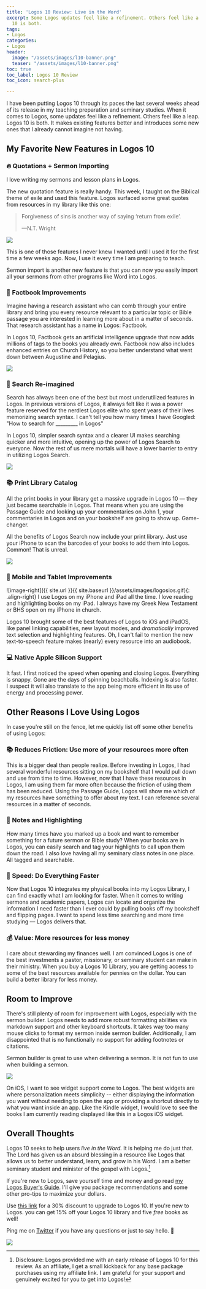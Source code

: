 ```yaml
---
title: 'Logos 10 Review: Live in the Word'
excerpt: Some Logos updates feel like a refinement. Others feel like a leap. Logos
  10 is both.
tags:
- Logos
categories:
- Logos
header:
  image: "/assets/images/l10-banner.png"
  teaser: "/assets/images/l10-banner.png"
toc: true
toc_label: Logos 10 Review
toc_icon: search-plus

---
```

I have been putting Logos 10 through its paces the last several weeks ahead of its release in my teaching preparation and seminary studies. When it comes to Logos, some updates feel like a refinement. Others feel like a leap. Logos 10 is both. It makes existing features better and introduces some new ones that I already cannot imagine not having.

## My Favorite New Features in Logos 10

### 🔥 Quotations + Sermon Importing

I love writing my sermons and lesson plans in Logos.

The new quotation feature is really handy. This week, I taught on the Biblical theme of exile and used this feature. Logos surfaced some great quotes from resources in my library like this one:

> Forgiveness of sins is another way of saying ‘return from exile’.
>
> —N.T. Wright

![](/assets/images/quotes.gif)

This is one of those features I never knew I wanted until I used it for the first time a few weeks ago. Now, I use it every time I am preparing to teach.

Sermon import is another new feature is that you can now you easily import all your sermons from other programs like Word into Logos.

### 📖 Factbook Improvements

Imagine having a research assistant who can comb through your entire library and bring you every resource relevant to a particular topic or Bible passage you are interested in learning more about in a matter of seconds. That research assistant has a name in Logos: Factbook.

In Logos 10, Factbook gets an artificial intelligence upgrade that now adds millions of tags to the books you already own. Factbook now also includes enhanced entries on Church History, so you better understand what went down between Augustine and Pelagius.

![](/assets/images/factbook-large.jpeg)

### 🔎 Search Re-imagined

Search has always been one of the best but most underutilized features in Logos. In previous versions of Logos, it always felt like it was a power feature reserved for the nerdiest Logos elite who spent years of their lives memorizing search syntax. I can't tell you how many times I have Googled: "How to search for _________ in Logos"

In Logos 10, simpler search syntax and a clearer UI makes searching quicker and more intuitive, opening up the power of Logos Search to everyone. Now the rest of us mere mortals will have a lower barrier to entry in utilizing Logos Search.

![](/assets/images/logos-search.gif)

### 📚 Print Library Catalog

All the print books in your library get a massive upgrade in Logos 10 — they just became searchable in Logos. That means when you are using the Passage Guide and looking up your commentaries on John 1, your commentaries in Logos and on your bookshelf are going to show up. Game-changer.

All the benefits of Logos Search now include your print library. Just use your iPhone to scan the barcodes of your books to add them into Logos. Common! That is unreal.

![](/assets/images/printbooks.gif)

### 📱 Mobile and Tablet Improvements

![image-right]({{ site.url }}{{ site.baseurl }}/assets/images/logosios.gif){: .align-right}
I use Logos on my iPhone and iPad all the time. I love reading and highlighting books on my iPad. I always have my Greek New Testament or BHS open on my iPhone in church.

Logos 10 brought some of the best features of Logos to iOS and iPadOS, like panel linking capabilities, new layout modes, and _dramatically_ improved text selection and highlighting features. Oh, I can't fail to mention the new text-to-speech feature makes (nearly) every resource into an audiobook.

### 💻 Native Apple Silicon Support

It fast. I first noticed the speed when opening and closing Logos. Everything is snappy. Gone are the days of spinning beachballs. Indexing is also faster. I suspect it will also translate to the app being more efficient in its use of energy and processing power.

## Other Reasons I Love Using Logos

In case you're still on the fence, let me quickly list off some other benefits of using Logos:

### 📚 Reduces Friction: Use more of your resources more often

This is a bigger deal than people realize. Before investing in Logos, I had several wonderful resources sitting on my bookshelf that I would pull down and use from time to time. However, now that I have these resources in Logos, I am using them far more often because the friction of using them has been reduced. Using the Passage Guide, Logos will show me which of my resources have something to offer about my text. I can reference several resources in a matter of seconds.

### 📝 Notes and Highlighting

How many times have you marked up a book and want to remember something for a future sermon or Bible study? When your books are in Logos, you can easily search and tag your highlights to call upon them down the road. I also love having all my seminary class notes in one place. All tagged and searchable.

### 🚀 Speed: Do Everything Faster

Now that Logos 10 integrates my physical books into my Logos Library, I can find exactly what I am looking for faster. When it comes to writing sermons and academic papers, Logos can locate and organize the information I need faster than I ever could by pulling books off my bookshelf and flipping pages. I want to spend less time searching and more time studying — Logos delivers that.

### 💰 Value: More resources for less money

I care about stewarding my finances well. I am convinced Logos is one of the best investments a pastor, missionary, or seminary student can make in their ministry. When you buy a Logos 10 Library, you are getting access to some of the best resources available for pennies on the dollar. You can build a better library for less money.

## Room to Improve

There's still plenty of room for improvement with Logos, especially with the sermon builder. Logos needs to add more robust formatting abilities via markdown support and other keyboard shortcuts. It takes way too many mouse clicks to format my sermon inside sermon builder. Additionally, I am disappointed that is no functionally no support for adding footnotes or citations.

Sermon builder is great to use when delivering a sermon. It is not fun to use when building a sermon.

![](/assets/images/ios-widget-medium.jpeg)

On iOS, I want to see widget support come to Logos. The best widgets are where personalization meets simplicity -- either displaying the information you want without needing to open the app or providing a shortcut directly to what you want inside an app. Like the Kindle widget, I would love to see the books I am currently reading displayed like this in a Logos iOS widget.

## Overall Thoughts

Logos 10 seeks to help users _live in the Word._ It is helping me do just that. The Lord has given us an absurd blessing in a resource like Logos that allows us to better understand, learn, and grow in his Word. I am a better seminary student and minister of the gospel with Logos.[^1]

[^1]:Disclosure: Logos provided me with an early release of Logos 10 for this review. As an affiliate, I get a small kickback for any base package purchases using my affiliate link. I am grateful for your support and genuinely excited for you to get into Logos!

If you're new to Logos, save yourself time and money and go read [my Logos Buyer's Guide](https://www.nickstapleton.me/portfolio/2021-04-30-logos-buyers-guide/). I'll give you package recommendations and some other pro-tips to maximize your dollars.

Use [this link](https://partners.faithlife.com/click.track?CID=431490&AFID=467957) for a 30% discount to upgrade to Logos 10. If you're new to Logos. you can  get 15% off your Logos 10 library and five _free_ books as well!

Ping me on [Twitter](https://twitter.com/nickstapleton) if you have any questions or just to say hello. 👋

<a href="https://partners.faithlife.com/click.track?CID=431490&AFID=467957"><img src="/assets/images/partners-ad-offer-focus-728x90.png"></a>